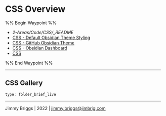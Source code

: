 # CSS Overview

%% Begin Waypoint %%

* *2-Areas/Code/CSS/_README*
* [CSS - Default Obsidian Theme Styling](CSS%20-%20Default%20Obsidian%20Theme%20Styling.md)
* [CSS - GitHub Obsidian Theme](CSS%20-%20GitHub%20Obsidian%20Theme.md)
* [CSS - Obsidian Dashboard](CSS%20-%20Obsidian%20Dashboard.md)
* [CSS](CSS.md)

%% End Waypoint %%

---

## CSS Gallery

````ccard
type: folder_brief_live
````

---

Jimmy Briggs | 2022 | <jimmy.briggs@jimbrig.com>
